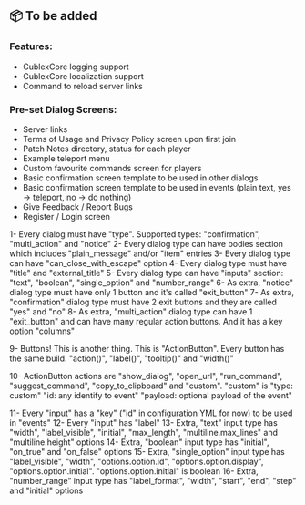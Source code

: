 ## 📦 To be added
### Features:
- CublexCore logging support
- CublexCore localization support
- Command to reload server links

### Pre-set Dialog Screens:
- Server links
- Terms of Usage and Privacy Policy screen upon first join
- Patch Notes directory, status for each player
- Example teleport menu
- Custom favourite commands screen for players
- Basic confirmation screen template to be used in other dialogs
- Basic confirmation screen template to be used in events (plain text, yes -> teleport, no -> do nothing)
- Give Feedback / Report Bugs
- Register / Login screen


1- Every dialog must have "type". Supported types: "confirmation", "multi_action" and "notice"
2- Every dialog type can have bodies section which includes "plain_message" and/or "item" entries
3- Every dialog type can have "can_close_with_escape" option
4- Every dialog type must have "title" and "external_title"
5- Every dialog type can have "inputs" section: "text", "boolean", "single_option" and "number_range"
6- As extra, "notice" dialog type must have only 1 button and it's called "exit_button"
7- As extra, "confirmation" dialog type must have 2 exit buttons and they are called "yes" and "no"
8- As extra, "multi_action" dialog type can have 1 "exit_button" and can have many regular action buttons. And it has a key option "columns"

9- Buttons! This is another thing. This is "ActionButton". Every button has the same build. "action()", "label()", "tooltip()" and "width()"

10- ActionButton actions are "show_dialog", "open_url", "run_command", "suggest_command", "copy_to_clipboard" and "custom". "custom" is "type: custom" "id: any identify to event" "payload: optional payload of the event"

11- Every "input" has a "key" ("id" in configuration YML for now) to be used in "events"
12- Every "input" has "label"
13- Extra, "text" input type has "width", "label_visible", "initial", "max_length", "multiline.max_lines" and "multiline.height" options
14- Extra, "boolean" input type has "initial", "on_true" and "on_false" options
15- Extra, "single_option" input type has "label_visible", "width", "options.option.id", "options.option.display", "options.option.initial". "options.option.initial" is boolean
16- Extra, "number_range" input type has "label_format", "width", "start", "end", "step" and "initial" options
